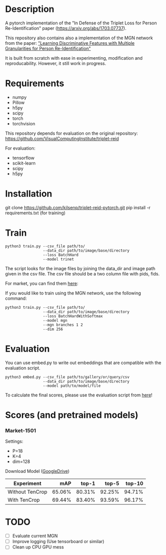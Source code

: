 # Description
A pytorch implementation of the "In Defense of the Triplet Loss for Person Re-Identification" paper (https://arxiv.org/abs/1703.07737).

This repository also contains also a implementation of the MGN network from the paper: 
["Learning Discriminative Features with Multiple Granularities for Person Re-Identification"](https://arxiv.org/abs/1804.01438)

It is built from scratch with ease in experimenting, modification and reproducability.
However, it still work in progress.

# Requirements

- numpy
- Pillow
- h5py
- scipy
- torch
- torchvision

This repository depends for evaluation on the original repository:
https://github.com/VisualComputingInstitute/triplet-reid

For evaluation:
- tensorflow
- scikit-learn
- scipy
- h5py

# Installation
git clone https://github.com/kilsenp/triplet-reid-pytorch.git
pip install -r requirements.txt (for training)

# Train
```
python3 train.py --csv_file path/to/ 
                 --data_dir path/to/image/base/directory 
                 --loss BatchHard
                 --model trinet
```
The script looks for the image files by joining the data_dir and image path given in the csv file.
The csv file should be a two column file with pids, fids.

For market, you can find them [here](https://github.com/VisualComputingInstitute/triplet-reid/tree/master/data):


If you would like to train using the MGN network, use the following command:
```
python3 train.py --csv_file path/to/ 
                 --data_dir path/to/image/base/directory 
                 --loss BatchHardWithSoftmax
                 --model mgn
                 --mgn branches 1 2
                 --dim 256
```


# Evaluation

You can use embed.py to write out embeddings that are compatible with the 
evaluation script.

```
python3 embed.py --csv_file path/to/gallery/or/query/csv
                 --data_dir path/to/image/base/directory
                 --model path/to/model/file
```                 
To calculate the final scores, please use the evaluation script from 
[here](https://github.com/VisualComputingInstitute/triplet-reid#evaluating-embeddings)!

# Scores (and pretrained models)              
### Market-1501

Settings: 
- P=18 
- K=4
- dim=128

Download Model ([GoogleDrive](https://drive.google.com/open?id=1eNJuLxRz3dJ0MkVjoLP6vshxZUn_NLn0))

|Experiment| mAP | top-1 | top-5| top-10|
|---|---:|---:|---:|---:|
| Without TenCrop| 65.06% | 80.31% | 92.25% | 94.71% |
| With TenCrop |  69.44% | 83.40% | 93.59% | 96.17% |


# TODO
- [ ] Evaluate current MGN
- [ ] Improve logging (Use tensorboard or similar)
- [ ] Clean up CPU GPU mess

